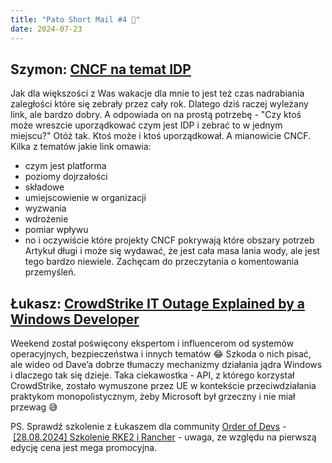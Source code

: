 ```yaml
---
title: "Pato Short Mail #4 🚀"
date: 2024-07-23
---
```


## Szymon: [CNCF na temat IDP](https://tag-app-delivery.cncf.io/whitepapers/platforms/)
Jak dla większości z Was wakacje dla mnie to jest też czas nadrabiania zaległości które się zebrały przez cały rok. Dlatego dziś raczej wyleżany link, ale bardzo dobry.
A odpowiada on na prostą potrzebę - "Czy ktoś może wreszcie uporządkować czym jest IDP i zebrać to w jednym miejscu?" Otóż tak. Ktoś może i ktoś uporządkował. A mianowicie CNCF.
Kilka z tematów jakie link omawia:
- czym jest platforma
- poziomy dojrzałości
- składowe
- umiejscowienie w organizacji
- wyzwania
- wdrożenie
- pomiar wpływu
- no i oczywiście które projekty CNCF pokrywają które obszary potrzeb
Artykuł długi i może się wydawać, że jest cała masa lania wody, ale jest tego bardzo niewiele. Zachęcam do przeczytania o komentowania przemyśleń.

## Łukasz: [CrowdStrike IT Outage Explained by a Windows Developer](https://www.youtube.com/watch?v=wAzEJxOo1ts&ab_channel=Dave%27sGarage)
Weekend został poświęcony ekspertom i influencerom od systemów operacyjnych, bezpieczeństwa i innych tematów 😂 Szkoda o nich pisać, ale wideo od Dave’a dobrze tłumaczy mechanizmy działania jądra Windows i dlaczego tak się dzieje. Taka ciekawostka - API, z którego korzystał CrowdStrike, zostało wymuszone przez UE w kontekście przeciwdziałania praktykom monopolistycznym, żeby Microsoft był grzeczny i nie miał przewag 😅

PS. Sprawdź szkolenie z Łukaszem dla community [Order of Devs](https://discord.gg/tcuHtnBede) - [[28.08.2024] Szkolenie RKE2 i Rancher](https://app.easycart.pl/checkout/kaluznyio/szkolenie-rke2-i-rancher) - uwaga, ze względu na pierwszą edycję cena jest mega promocyjna.

